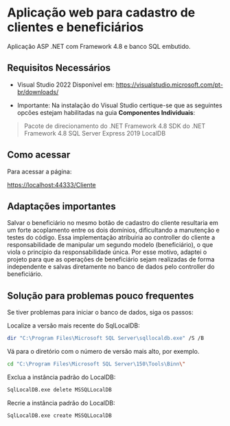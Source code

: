 # Aplicação web para cadastro de clientes e beneficiários

Aplicação ASP .NET com Framework 4.8 e banco SQL embutido.

## Requisitos Necessários

- Visual Studio 2022
Disponível em: https://visualstudio.microsoft.com/pt-br/downloads/

- Importante:
Na instalação do Visual Studio certique-se que as seguintes opcões estejam habilitadas na guia **Componentes Individuais**:
> Pacote de direcionamento do .NET Framework 4.8
SDK do .NET Framework 4.8
SQL Server Express 2019 LocalDB


## Como acessar

Para acessar a página:

[https://localhost:44333/Cliente](https://localhost:44333/Cliente)

## Adaptações importantes
Salvar o beneficiário no mesmo botão de cadastro do cliente resultaria em um forte acoplamento entre os dois domínios, dificultando a manutenção e testes do código. Essa implementação atribuiria ao controller do cliente a responsabilidade de manipular um segundo modelo (beneficiário), o que viola o princípio da responsabilidade única. Por esse motivo, adaptei o projeto para que as operações de beneficiário sejam realizadas de forma independente e salvas diretamente no banco de dados pelo controller do beneficiário.

## Solução para problemas pouco frequentes

Se tiver problemas para iniciar o banco de dados, siga os passos:

Localize a versão mais recente do SqlLocalDB:
```bash
dir "C:\Program Files\Microsoft SQL Server\sqllocaldb.exe" /S /B
```
Vá para o diretório com o número de versão mais alto, por exemplo.

```bash
cd "C:\Program Files\Microsoft SQL Server\150\Tools\Binn\"
```

Exclua a instância padrão do LocalDB:

```bash
SqlLocalDB.exe delete MSSQLLocalDB
```

Recrie a instância padrão do LocalDB:

```bash
SqlLocalDB.exe create MSSQLLocalDB
```


